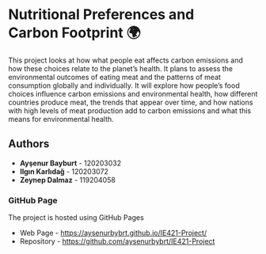 # Nutritional Preferences and Carbon Footprint 🌍
This project looks at how what people eat affects carbon emissions and how these choices relate to the planet’s health. It plans to assess the environmental outcomes of eating meat and the patterns of meat consumption globally and individually. It will explore how people’s food choices influence carbon emissions and environmental health, how different countries produce meat, the trends that appear over time, and how nations with high levels of meat production add to carbon emissions and what this means for environmental health.

## Authors
- **Ayşenur Bayburt** - 120203032  
- **Ilgın Karlıdağ** - 120203072  
- **Zeynep Dalmaz** - 119204058
### GitHub Page
The project is hosted using GitHub Pages
- Web Page - https://aysenurbybrt.github.io/IE421-Project/
- Repository - https://github.com/aysenurbybrt/IE421-Project
